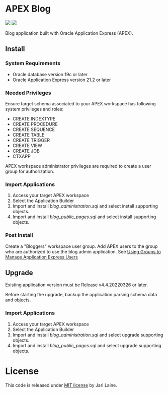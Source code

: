 # APEX Blog
![](https://img.shields.io/badge/Oracle_Database-19c-blue.svg)
![](https://img.shields.io/badge/APEX-21.2-success.svg)


Blog application built with Oracle Application Express (APEX).

## Install

### System Requirements
* Oracle database version 19c or later
* Oracle Application Express version 21.2 or later

### Needed Privileges
Ensure target schema associated to your APEX workspace has following system privileges and roles:
* CREATE INDEXTYPE
* CREATE PROCEDURE
* CREATE SEQUENCE
* CREATE TABLE
* CREATE TRIGGER
* CREATE VIEW
* CREATE JOB
* CTXAPP

APEX workspace administrator privileges are required to create a user group for authorization.

### Import Applications
1. Access your target APEX workspace
2. Select the Application Builder
3. Import and install *blog_administration.sql* and select install supporting objects.
4. Import and install *blog_public_pages.sql* and select install supporting objects.

### Post Install
Create a "Bloggers" workspace user group. Add APEX users to the group who are authorized to use the blog admin application. See [Using Groups to Manage Application Express Users](https://docs.oracle.com/en/database/oracle/application-express/21.2/aeadm/managing-users-in-a-workspace.html#GUID-0FD7B406-8A83-40C0-A3E7-EF19BBDEA5A4)

## Upgrade
Existing application version must be Release v4.4.20220326 or later.

Before starting the upgrade, backup the application parsing schema data and objects.

### Import Applications
1. Access your target APEX workspace
2. Select the Application Builder
3. Import and install *blog_administration.sql* and select upgrade supporting objects.
4. Import and install *blog_public_pages.sql* and select upgrade supporting objects.

# License
This code is released under [MIT license](https://github.com/jariolaine/apex-blog/blob/master/LICENSE) by Jari Laine.
